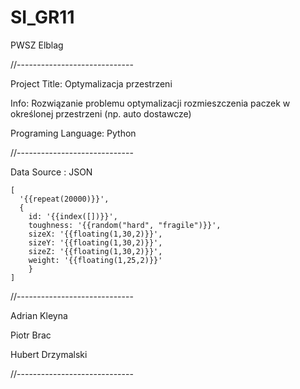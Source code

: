 # SI_GR11
PWSZ Elblag

//-----------------------------

Project Title: Optymalizacja przestrzeni

Info: Rozwiązanie problemu optymalizacji rozmieszczenia paczek w określonej przestrzeni (np. auto dostawcze)

Programing Language: Python

//-----------------------------

Data Source : JSON

```
[
  '{{repeat(20000)}}',
  {
    id: '{{index([])}}',
    toughness: '{{random("hard", "fragile")}}',
    sizeX: '{{floating(1,30,2)}}',
    sizeY: '{{floating(1,30,2)}}',
    sizeZ: '{{floating(1,30,2)}}',
    weight: '{{floating(1,25,2)}}'
    }
]
```

//-----------------------------

Adrian Kleyna

Piotr Brac

Hubert Drzymalski


//-----------------------------
